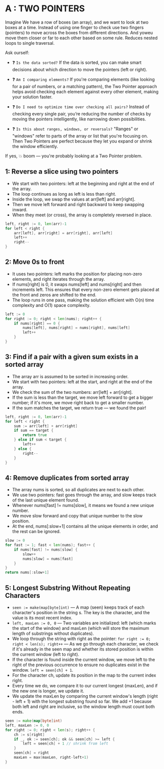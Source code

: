 
# A : TWO POINTERS

Imagine We have a row of boxes (an array), and we want to look at two boxes at a time. Instead of using one finger to check  use two fingers (pointers) to move across the boxes from different directions. And yoweu move them closer or far to each other based on some rule. Reduces nested loops to single traversal.

Ask ourself:

- ❓ `Is the data sorted?` If the data is sorted, you can make smart decisions about which direction to move the pointers (left or right). 

- ❓ `Am I comparing elements?` If you're comparing elements (like looking for a pair of numbers, or a matching pattern), the Two Pointer approach helps avoid checking each element against every other element, making your solution faster.

- ❓ `Do I need to optimize time over checking all pairs?` Instead of checking every single pair, you’re reducing the number of checks by moving the pointers intelligently, like narrowing down possibilities.

- ❓ `Is this about ranges, windows, or reversals?` "Ranges" or "windows" refer to parts of the array or list that you're focusing on. Then Two Pointers are perfect because they let you expand or shrink the window efficiently.

If yes, 💥 boom — you're probably looking at a Two Pointer problem.

## 1: Reverse a slice using two pointers

- We start with two pointers: left at the beginning and right at the end of the array.
- The loop continues as long as left is less than right.
- Inside the loop, we swap the values at arr[left] and arr[right].
- Then we move left forward and right backward to keep swapping inward.
- When they meet (or cross), the array is completely reversed in place.

```go
left, right := 0, len(arr)-1
for left < right {
	arr[left], arr[right] = arr[right], arr[left]
	left++
	right--
}
```
## 2: Move 0s to front

- It uses two pointers: left marks the position for placing non-zero elements, and right iterates through the array.
- If nums[right] is 0, it swaps nums[left] and nums[right] and then increments left. This ensures that every non-zero element gets placed at the front and zeros are shifted to the end.
- The loop runs in one pass, making the solution efficient with O(n) time complexity and O(1) space complexity.

```go
left := 0
for right := 0; right < len(nums); right++ {
    if nums[right] == 0 {
        nums[left], nums[right] = nums[right], nums[left]
        left++
    }
}
```
## 3: Find if a pair with a given sum exists in a sorted array

- The array arr is assumed to be sorted in increasing order.
- We start with two pointers: left at the start, and right at the end of the array.
- We check the sum of the two numbers: arr[left] + arr[right].
- If the sum is less than the target, we move left forward to get a bigger number; if it's more, we move right back to get a smaller number.
- If the sum matches the target, we return true — we found the pair!


```go
left, right := 0, len(arr)-1
for left < right {
	sum := arr[left] + arr[right]
	if sum == target {
		return true
	} else if sum < target {
		left++
	} else {
		right--
	}
}
```
## 4:  Remove duplicates from sorted array

- The array nums is sorted, so all duplicates are next to each other.
- We use two pointers: fast goes through the array, and slow keeps track of the last unique element found.
- Whenever nums[fast] != nums[slow], it means we found a new unique number.
- We move slow forward and copy that unique number to the slow position.
- At the end, nums[:slow+1] contains all the unique elements in order, and the rest can be ignored.

```go
slow := 0
for fast := 1; fast < len(nums); fast++ {
	if nums[fast] != nums[slow] {
		slow++
		nums[slow] = nums[fast]
	}
}
return nums[:slow+1]
```

## 5: Longest Substring Without Repeating Characters

- `seen := make(map[byte]int)` — A map (seen) keeps track of each character's position in the string s. The key is the character, and the value is its most recent index.
- `left, maxLen := 0, 0` — Two variables are initialized: left (which marks the start of the window) and maxLen (which will store the maximum length of substrings without duplicates).
- We loop through the string with right as the pointer: `for right := 0; right < len(s); right++` — As we go through each character, we check if it's already in the seen map and whether its stored position is within the current window (left to right).
- If the character is found inside the current window, we move left to the right of the previous occurrence to ensure no duplicates exist in the window. `left = seen[ch] + 1`.
- For the character ch, update its position in the map to the current index right.
- Every time we do, we compare it to our current longest (maxLen), and if the new one is longer, we update it.
- We update the maxLen by comparing the current window's length (right - left + 1) with the longest substring found so far. We add +1 because both left and right are inclusive, so the window length must count both ends.

```go
seen := make(map[byte]int)
left, maxLen := 0, 0
for right := 0; right < len(s); right++ {
    ch := s[right]
    if _, ok := seen[ch]; ok && seen[ch] >= left {
        left = seen[ch] + 1 // shrink from left
    }
    seen[ch] = right
    maxLen = max(maxLen, right-left+1)
}
```






